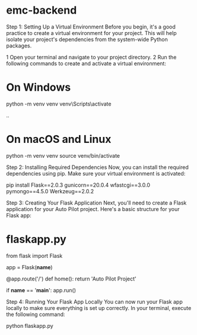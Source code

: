 # emc-backend

Step 1: Setting Up a Virtual Environment
Before you begin, it's a good practice to create a virtual environment for your project. This will help isolate your project's dependencies from the system-wide Python packages.

1  Open your terminal and navigate to your project directory.
2  Run the following commands to create and activate a virtual environment:

# On Windows
python -m venv venv
venv\Scripts\activate

..

# On macOS and Linux
python -m venv venv
source venv/bin/activate

Step 2: Installing Required Dependencies
Now, you can install the required dependencies using pip. Make sure your virtual environment is activated:

pip install Flask==2.0.3 gunicorn==20.0.4 wfastcgi==3.0.0 pymongo==4.5.0 Werkzeug==2.0.2

Step 3: Creating Your Flask Application
Next, you'll need to create a Flask application for your Auto Pilot project. Here's a basic structure for your Flask app:

# flaskapp.py
from flask import Flask

app = Flask(__name__)

@app.route('/')
def home():
    return 'Auto Pilot Project'

if __name__ == '__main__':
    app.run()


Step 4: Running Your Flask App Locally
You can now run your Flask app locally to make sure everything is set up correctly. In your terminal, execute the following command:

python flaskapp.py

